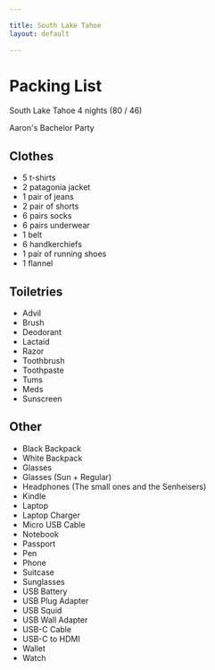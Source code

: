 ```yaml
---

title: South Lake Tahoe
layout: default

---
```


# Packing List

South Lake Tahoe 4 nights (80 / 46)

Aaron's Bachelor Party

## Clothes

 * 5 t-shirts
 * 2 patagonia jacket
 * 1 pair of jeans
 * 2 pair of shorts
 * 6 pairs socks
 * 6 pairs underwear
 * 1 belt
 * 6 handkerchiefs
 * 1 pair of running shoes
 * 1 flannel

## Toiletries

 * Advil
 * Brush
 * Deodorant
 * Lactaid
 * Razor
 * Toothbrush
 * Toothpaste
 * Tums
 * Meds
 * Sunscreen

## Other

 * Black Backpack
 * White Backpack
 * Glasses
 * Glasses (Sun + Regular)
 * Headphones (The small ones and the Senheisers)
 * Kindle
 * Laptop
 * Laptop Charger
 * Micro USB Cable
 * Notebook
 * Passport
 * Pen
 * Phone
 * Suitcase
 * Sunglasses
 * USB Battery
 * USB Plug Adapter
 * USB Squid
 * USB Wall Adapter
 * USB-C Cable
 * USB-C to HDMI
 * Wallet
 * Watch
